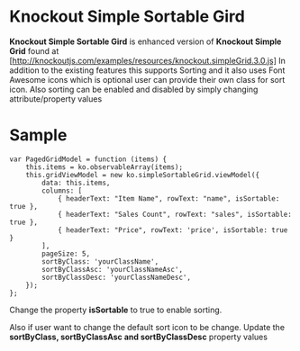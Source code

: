 Knockout Simple Sortable Gird
=============================

**Knockout Simple Sortable Gird** is enhanced version of **Knockout Simple Grid** found at [http://knockoutjs.com/examples/resources/knockout.simpleGrid.3.0.js]
In addition to the existing features this supports Sorting and it also uses Font Awesome icons which is optional user can provide their own class for sort icon.
Also sorting can be enabled and disabled by simply changing attribute/property values

Sample
======
    var PagedGridModel = function (items) {
        this.items = ko.observableArray(items);
        this.gridViewModel = new ko.simpleSortableGrid.viewModel({
            data: this.items,
            columns: [
                { headerText: "Item Name", rowText: "name", isSortable: true },
                { headerText: "Sales Count", rowText: "sales", isSortable: true },
                { headerText: "Price", rowText: 'price', isSortable: true }
            ],
            pageSize: 5,
            sortByClass: 'yourClassName',
            sortByClassAsc: 'yourClassNameAsc',
            sortByClassDesc: 'yourClassNameDesc',
        });
    };

Change the property **isSortable** to true to enable sorting.

Also if user want to change the default sort icon to be change. Update the **sortByClass, sortByClassAsc and sortByClassDesc** property values